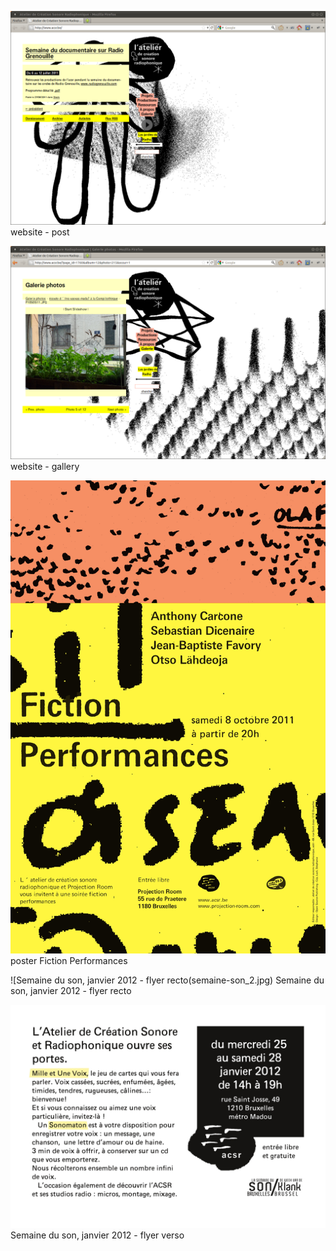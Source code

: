 ![website - post](acsr-preview01.png)
website - post

![website - gallery](acsr-preview02.png) 
website - gallery

![poster Fiction Performances](poster-fiction.jpg)
poster Fiction Performances

![Semaine du son, janvier 2012 - flyer recto(semaine-son_2.jpg)
Semaine du son, janvier 2012 - flyer recto

![Semaine du son, janvier 2012 - flyer verso](semaine-son_1.jpg)
Semaine du son, janvier 2012 - flyer verso


